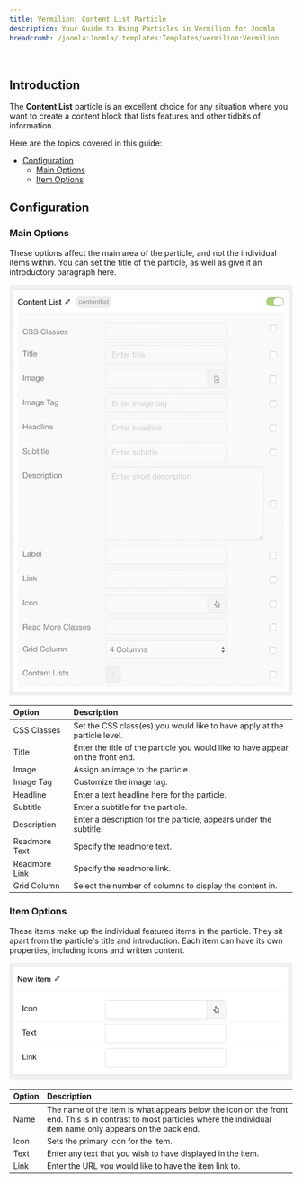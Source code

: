 ```yaml
---
title: Vermilion: Content List Particle
description: Your Guide to Using Particles in Vermilion for Joomla
breadcrumb: /joomla:Joomla/!templates:Templates/vermilion:Vermilion

---
```


## Introduction

The **Content List** particle is an excellent choice for any situation where you want to create a content block that lists features and other tidbits of information.

Here are the topics covered in this guide:

* [Configuration](#configuration)
    - [Main Options](#main-options)
    - [Item Options](#item-options)

## Configuration

### Main Options 

These options affect the main area of the particle, and not the individual items within. You can set the title of the particle, as well as give it an introductory paragraph here.

![](assets/particle_contentlist2.jpeg)

| Option        | Description                                                                     |
| :-----        | :-----                                                                          |
| CSS Classes   | Set the CSS class(es) you would like to have apply at the particle level.       |
| Title         | Enter the title of the particle you would like to have appear on the front end. |
| Image         | Assign an image to the particle.                                                |
| Image Tag     | Customize the image tag.                                                        |
| Headline      | Enter a text headline here for the particle.                                    |
| Subtitle      | Enter a subtitle for the particle.                                              |
| Description   | Enter a description for the particle, appears under the subtitle.               |
| Readmore Text | Specify the readmore text.                                                      |
| Readmore Link | Specify the readmore link.                                                      |
| Grid Column   | Select the number of columns to display the content in.                         |

### Item Options

These items make up the individual featured items in the particle. They sit apart from the particle's title and introduction. Each item can have its own properties, including icons and written content.

![](assets/particle_contentlist3.jpeg)

| Option | Description                                                                                                                                                              |
| :----- | :-----                                                                                                                                                                   |
| Name   | The name of the item is what appears below the icon on the front end. This is in contrast to most particles where the individual item name only appears on the back end. |
| Icon   | Sets the primary icon for the item.                                                                                                                                      |
| Text   | Enter any text that you wish to have displayed in the item.                                                                                                              |
| Link   | Enter the URL you would like to have the item link to.                                                                                                                   |
